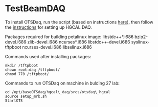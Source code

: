 # TestBeamDAQ
To install OTSDaq, run the script (based on instructions [here](https://cdcvs.fnal.gov/redmine/projects/otsdaq/wiki/Instructions_for_using_MRB_with_OTSDAQ)), then follow the [instructions](https://cdcvs.fnal.gov/redmine/projects/hgcal/wiki) for setting up HGCAL DAQ.

Packages required for building petalinux image:
libstdc++\*.i686 bzip2-devel.i686 zlib-devel.i686 ncurses\*.i686 libstdc++-devel.i686 syslinux-tftpboot ncurses-devel.i686 libselinux.i686

Commands used after installing packages:
```
mkdir /tftpboot
chown root:daq /tftpboot/
chmod 770 /tftpboot/
```

Commands to run OTSDaq on machine in bulding 27 lab:
```
cd /opt/baseOTSdaq/hgcal\_daq/srcs/otsdaq\_hgcal
source setup_mrb.sh
StartOTS
```

